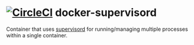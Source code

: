 [![CircleCI](https://circleci.com/gh/andrewrothstein/docker-supervisord.svg?style=svg)](https://circleci.com/gh/andrewrothstein/docker-supervisord)
docker-supervisord
==================

Container that uses [supervisord](http://supervisord.org/) for running/managing multiple processes within a single container.
